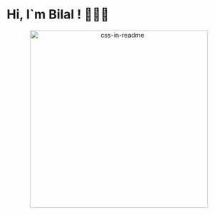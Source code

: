 <h1>Hi, I`m Bilal ! 👋👨‍💻</h1>

<div align="center">
    <img src="example.svg" width="400" height="400" alt="css-in-readme">
</div>
